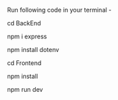 Run following code in your terminal  - 

cd BackEnd

npm i express

npm install dotenv

cd Frontend

npm install

npm run dev

